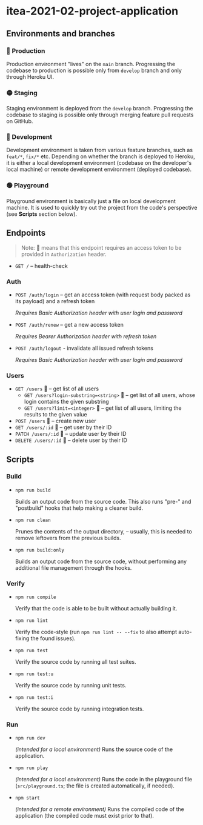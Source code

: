 # itea-2021-02-project-application

## Environments and branches

### 🔴 Production

Production environment "lives" on the `main` branch. Progressing the codebase to production is possible only from `develop` branch and only through Heroku UI.

<!-- TODO: add Heroku app ID (?) -->

### 🟡 Staging

Staging environment is deployed from the `develop` branch. Progressing the codebase to staging is possible only through merging feature pull requests on GitHub.

<!-- TODO: add Heroku app ID (?) -->

### 🔵 Development

Development environment is taken from various feature branches, such as `feat/*`, `fix/*` etc. Depending on whether the branch is deployed to Heroku, it is either a local development environment (codebase on the developer's local machine) or remote development environment (deployed codebase).

### 🟢 Playground

Playground environment is basically just a file on local development machine. It is used to quickly try out the project from the code's perspective (see **Scripts** section below).

## Endpoints

> Note: 🔐 means that this endpoint requires an access token to be provided in `Authorization` header.

- `GET /` – health-check

### Auth

- `POST /auth/login` – get an access token (with request body packed as its payload) and a refresh token

	_Requires Basic Authorization header with user login and password_

- `POST /auth/renew` – get a new access token

	_Requires Bearer Authorization header with refresh token_

- `POST /auth/logout` - invalidate all issued refresh tokens

	_Requires Basic Authorization header with user login and password_

### Users

- `GET /users` 🔐 – get list of all users
	- `GET /users?login-substring=<string>` 🔐 – get list of all users, whose login contains the given substring
	- `GET /users?limit=<integer>` 🔐 – get list of all users, limiting the results to the given value
- `POST /users` 🔐 – create new user
- `GET /users/:id` 🔐 – get user by their ID
- `PATCH /users/:id` 🔐 – update user by their ID
- `DELETE /users/:id` 🔐 – delete user by their ID

## Scripts

### Build

- `npm run build`

	Builds an output code from the source code. This also runs "pre-" and "postbuild" hooks that help making a cleaner build.

- `npm run clean`

	Prunes the contents of the output directory, – usually, this is needed to remove leftovers from the previous builds.

- `npm run build:only`

	Builds an output code from the source code, without performing any additional file management through the hooks.

### Verify

- `npm run compile`

	Verify that the code is able to be built without actually building it.

- `npm run lint`

	Verify the code-style (run `npm run lint -- --fix` to also attempt auto-fixing the found issues).

- `npm run test`

	Verify the source code by running all test suites.

- `npm run test:u`

	Verify the source code by running unit tests.

- `npm run test:i`

	Verify the source code by running integration tests.

### Run

- `npm run dev`

	_(intended for a local environment)_ Runs the source code of the application.

- `npm run play`

	_(intended for a local environment)_ Runs the code in the playground file (`src/playground.ts`; the file is created automatically, if needed).

- `npm start`

	_(intended for a remote environment)_ Runs the compiled code of the application (the compiled code must exist prior to that).
